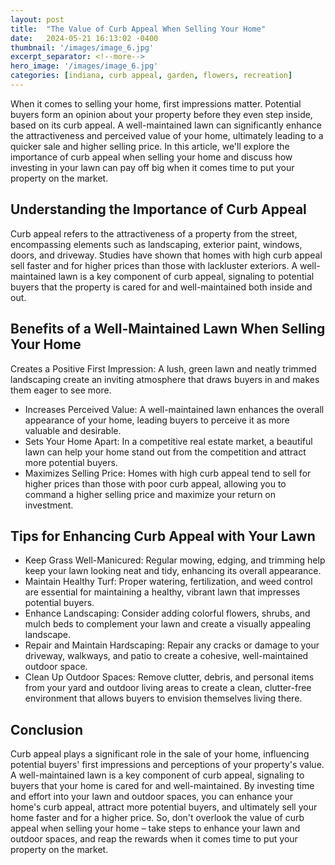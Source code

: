 ```yaml
---
layout: post
title:  "The Value of Curb Appeal When Selling Your Home"
date:   2024-05-21 16:13:02 -0400
thumbnail: '/images/image_6.jpg'
excerpt_separator: <!--more-->
hero_image: '/images/image_6.jpg'
categories: [indiana, curb appeal, garden, flowers, recreation]
---
```

When it comes to selling your home, first impressions matter. <!--more-->Potential buyers form an opinion about your property before they even step inside, based on its curb appeal. A well-maintained lawn can significantly enhance the attractiveness and perceived value of your home, ultimately leading to a quicker sale and higher selling price. In this article, we'll explore the importance of curb appeal when selling your home and discuss how investing in your lawn can pay off big when it comes time to put your property on the market.

## Understanding the Importance of Curb Appeal
Curb appeal refers to the attractiveness of a property from the street, encompassing elements such as landscaping, exterior paint, windows, doors, and driveway. Studies have shown that homes with high curb appeal sell faster and for higher prices than those with lackluster exteriors. A well-maintained lawn is a key component of curb appeal, signaling to potential buyers that the property is cared for and well-maintained both inside and out.

## Benefits of a Well-Maintained Lawn When Selling Your Home
Creates a Positive First Impression: A lush, green lawn and neatly trimmed landscaping create an inviting atmosphere that draws buyers in and makes them eager to see more.
* Increases Perceived Value: A well-maintained lawn enhances the overall appearance of your home, leading buyers to perceive it as more valuable and desirable.
* Sets Your Home Apart: In a competitive real estate market, a beautiful lawn can help your home stand out from the competition and attract more potential buyers.
* Maximizes Selling Price: Homes with high curb appeal tend to sell for higher prices than those with poor curb appeal, allowing you to command a higher selling price and maximize your return on investment.

## Tips for Enhancing Curb Appeal with Your Lawn
* Keep Grass Well-Manicured: Regular mowing, edging, and trimming help keep your lawn looking neat and tidy, enhancing its overall appearance.
* Maintain Healthy Turf: Proper watering, fertilization, and weed control are essential for maintaining a healthy, vibrant lawn that impresses potential buyers.
* Enhance Landscaping: Consider adding colorful flowers, shrubs, and mulch beds to complement your lawn and create a visually appealing landscape.
* Repair and Maintain Hardscaping: Repair any cracks or damage to your driveway, walkways, and patio to create a cohesive, well-maintained outdoor space.
* Clean Up Outdoor Spaces: Remove clutter, debris, and personal items from your yard and outdoor living areas to create a clean, clutter-free environment that allows buyers to envision themselves living there.

## Conclusion
Curb appeal plays a significant role in the sale of your home, influencing potential buyers' first impressions and perceptions of your property's value. A well-maintained lawn is a key component of curb appeal, signaling to buyers that your home is cared for and well-maintained. By investing time and effort into your lawn and outdoor spaces, you can enhance your home's curb appeal, attract more potential buyers, and ultimately sell your home faster and for a higher price. So, don't overlook the value of curb appeal when selling your home – take steps to enhance your lawn and outdoor spaces, and reap the rewards when it comes time to put your property on the market.
